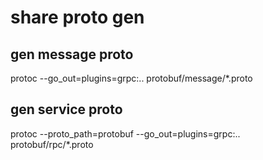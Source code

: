 # share proto gen

## gen message proto

protoc --go_out=plugins=grpc:.. protobuf/message/*.proto

## gen service proto

protoc --proto_path=protobuf --go_out=plugins=grpc:.. protobuf/rpc/*.proto